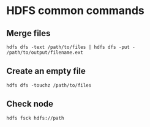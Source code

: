 # HDFS common commands

## Merge files
```
hdfs dfs -text /path/to/files | hdfs dfs -put - /path/to/output/filename.ext
```

## Create an empty file
```
hdfs dfs -touchz /path/to/files
```

## Check node
```
hdfs fsck hdfs://path
```
